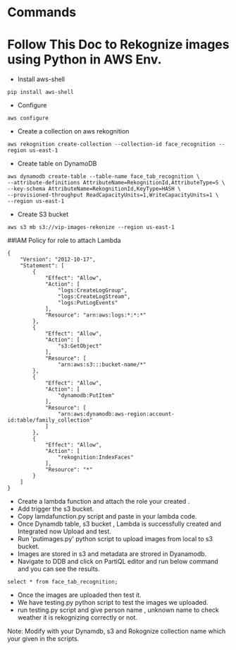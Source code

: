 # Commands

# Follow This Doc to Rekognize images using Python in AWS Env.

- Install aws-shell
```
pip install aws-shell
```

- Configure
```
aws configure
```

- Create a collection on aws rekognition
```
aws rekognition create-collection --collection-id face_recognition --region us-east-1
```

- Create table on DynamoDB
```
aws dynamodb create-table --table-name face_tab_recognition \
--attribute-definitions AttributeName=RekognitionId,AttributeType=S \
--key-schema AttributeName=RekognitionId,KeyType=HASH \
--provisioned-throughput ReadCapacityUnits=1,WriteCapacityUnits=1 \
--region us-east-1
```

- Create S3 bucket
```
aws s3 mb s3://vip-images-rekonize --region us-east-1
```

##IAM Policy for role to attach Lambda

```
{
    "Version": "2012-10-17",
    "Statement": [
        {
            "Effect": "Allow",
            "Action": [
                "logs:CreateLogGroup",
                "logs:CreateLogStream",
                "logs:PutLogEvents"
            ],
            "Resource": "arn:aws:logs:*:*:*"
        },
        {
            "Effect": "Allow",
            "Action": [
                "s3:GetObject"
            ],
            "Resource": [
                "arn:aws:s3:::bucket-name/*"       
        },
        {
            "Effect": "Allow",
            "Action": [
                "dynamodb:PutItem"
            ],
            "Resource": [
                "arn:aws:dynamodb:aws-region:account-id:table/family_collection"     
            ]
        },
        {
            "Effect": "Allow",
            "Action": [
                "rekognition:IndexFaces"
            ],
            "Resource": "*"
        }
    ]
}

```

* Create a lambda function and attach the role your created .
* Add trigger the s3 bucket.
* Copy lamdafunction.py script and paste in your lambda code.
* Once Dynamdb table, s3 bucket , Lambda is successfully created and Integrated now Upload and test.
* Run 'putimages.py' python script to upload images from local to s3 bucket.
* Images are stored in s3 and metadata are strored in Dyanamodb.
* Navigate to DDB and click on PartiQL editor and run below command  and you can see the results.

```
select * from face_tab_recognition;
```

* Once the images are uploaded then test it.
* We have testing.py python script to test the images we uploaded.
* run testing.py script and give person name , unknown name to check weather it is rekognizing correctly or not.


Note: Modify with your Dynamdb, s3 and Rokognize collection name which your given in the scripts.


